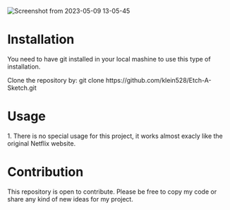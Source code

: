 ![Screenshot from 2023-05-09 13-05-45](https://github.com/klein528/Netflix-landing-page/assets/88459146/fd316a75-6653-4e47-ae21-51d807a54cc5)

<h1>Installation</h1>
<p>You need to have git installed in your local mashine to use this type of installation.</p>

<p>Clone the repository by: git clone https://github.com/klein528/Etch-A-Sketch.git</p>

<h1>Usage</h1>
<p>1. There is no special usage for this project, it works almost exacly like the original Netflix website.</p>

<h1>Contribution</h1>
<p>This repository is open to contribute. Please be free to copy my code or share any kind of new ideas for my project.</p>
